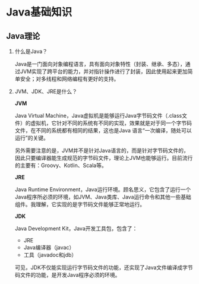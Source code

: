 # Java基础知识

## Java理论
1. 什么是Java？
   
    Java是一门面向对象编程语言，具有面向对象特性（封装、继承、多态），通过JVM实现了跨平台的能力，并对指针操作进行了封装，因此使用起来更加简单安全；对多线程和网络编程有更好的支持。

2. JVM、JDK、JRE是什么？
   
   **JVM**

   Java Virtual Machine，Java虚拟机是能够运行Java字节码文件（.class文件）的虚拟机，它针对不同的系统有不同的实现，效果就是对于同一个字节码文件，在不同的系统都有相同的结果，这也是Java 语言“一次编译，随处可以运行”的关键。

   另外需要注意的是，JVM并不是针对Java语言的，而是针对字节码文件的，因此只要编译器能生成规范的字节码文件，理论上JVM也能够运行。目前流行的主要有：Groovy、Kotlin、Scala等。

   **JRE**

   Java Runtime Environment，Java运行环境。顾名思义，它包含了运行一个Java程序所必须的环境，如JVM、Java类库、Java运行命令和其他一些基础组件。我理解，它实现的是字节码文件能够正常地运行。

    **JDK**

    Java Development Kit，Java开发工具包，包含了：

    * JRE
    * Java编译器（javac）
    * 工具（javadoc和jdb）
    
    可见，JDK不仅能实现运行字节码文件的功能，还实现了Java文件编译成字节码文件的功能，是开发Java程序必须的环境。